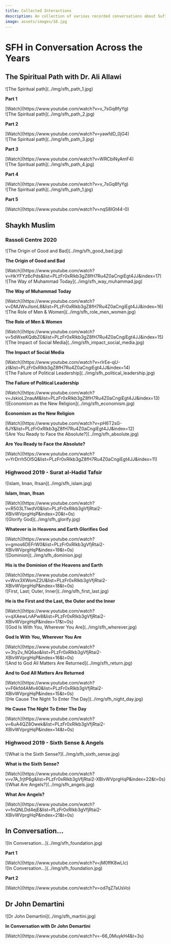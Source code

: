 ```yaml
---
title: Collected Interactions
description: An collection of various recorded conversations about Sufism, Islam and transformative spirituality that Shaykh Haeri has engaged in over the years.
image: assets/images/18.jpg
---
```


# SFH in Conversation Across the Years

## The Spiritual Path with Dr. Ali Allawi

<div markdown="1" class="card video sidebar center gemoji center-content">

<div markdown="2" class="video-image">
![The Spiritual path](../img/sfh_path_1.jpg)
</div>

**Part 1**

<div markdown="3" class="video-link">
[Watch](https://www.youtube.com/watch?v=v_7sGq8fyYg)
</div>

</div>

<div markdown="1" class="card video sidebar center gemoji center-content">

<div markdown="2" class="video-image">
![The Spiritual path](../img/sfh_path_2.jpg)
</div>

**Part 2**

<div markdown="3" class="video-link">
[Watch](https://www.youtube.com/watch?v=yawfdD_0jG4)
</div>

</div>

<div markdown="1" class="card video sidebar center gemoji center-content">

<div markdown="2" class="video-image">
![The Spiritual path](../img/sfh_path_3.jpg)
</div>

**Part 3**

<div markdown="3" class="video-link">
[Watch](https://www.youtube.com/watch?v=WRCbiNyAmF4)
</div>

</div>

<div markdown="1" class="card video sidebar center gemoji center-content">

<div markdown="2" class="video-image">
![The Spiritual path](../img/sfh_path_4.jpg)
</div>

**Part 4**

<div markdown="3" class="video-link">
[Watch](https://www.youtube.com/watch?v=v_7sGq8fyYg)
</div>

</div>

<div markdown="1" class="card video sidebar center gemoji center-content">

<div markdown="2" class="video-image">
![The Spiritual path](../img/sfh_path_1.jpg)
</div>

**Part 5**

<div markdown="3" class="video-link">
[Watch](https://www.youtube.com/watch?v=nqS8IGt44-0)
</div>

</div>

<div markdown="1" class="clear"></div>

## Shaykh Muslim

### Rassoli Centre 2020

<div markdown="1" class="card video sidebar center gemoji center-content">

<div markdown="2" class="video-image">
![The Origin of Good and Bad](../img/sfh_good_bad.jpg)
</div>

**The Origin of Good and Bad**

<div markdown="3" class="video-link">
[Watch](https://www.youtube.com/watch?v=HkYFYz6cPds&list=PLzFr0xRIkb3gZ8fH7Ru4Z0aCngiEgt4JJ&index=17)
</div>

</div>

<div markdown="1" class="card video sidebar center gemoji center-content">

<div markdown="2" class="video-image">
![The Way of Muhammad Today](../img/sfh_way_muhammad.jpg)
</div>

**The Way of Muhammad Today**

<div markdown="3" class="video-link">
[Watch](https://www.youtube.com/watch?v=DMJWvJIsmL8&list=PLzFr0xRIkb3gZ8fH7Ru4Z0aCngiEgt4JJ&index=16)
</div>

</div>

<div markdown="1" class="card video sidebar center gemoji center-content">

<div markdown="2" class="video-image">
![The Role of Men & Women](../img/sfh_role_men_women.jpg)
</div>

**The Role of Men & Women**

<div markdown="3" class="video-link">
[Watch](https://www.youtube.com/watch?v=5dWxeKQdbZ0&list=PLzFr0xRIkb3gZ8fH7Ru4Z0aCngiEgt4JJ&index=15)
</div>

</div>

<div markdown="1" class="card video sidebar center gemoji center-content">

<div markdown="2" class="video-image">
![The Impact of Social Media](../img/sfh_impact_social_media.jpg)
</div>

**The Impact of Social Media**

<div markdown="3" class="video-link">
[Watch](https://www.youtube.com/watch?v=rIrEe-qU-zI&list=PLzFr0xRIkb3gZ8fH7Ru4Z0aCngiEgt4JJ&index=14)
</div>

</div>

<div markdown="1" class="card video sidebar center gemoji center-content">

<div markdown="2" class="video-image">
![The Failure of Political Leadership](../img/sfh_political_leadership.jpg)
</div>

**The Failure of Political Leadership**

<div markdown="3" class="video-link">
[Watch](https://www.youtube.com/watch?v=JskioL2nauM&list=PLzFr0xRIkb3gZ8fH7Ru4Z0aCngiEgt4JJ&index=13)
</div>

</div>

<div markdown="1" class="card video sidebar center gemoji center-content">

<div markdown="2" class="video-image">
![Economism as the New Religion](../img/sfh_economism.jpg)
</div>

**Economism as the New Religion**

<div markdown="3" class="video-link">
[Watch](https://www.youtube.com/watch?v=pH6T2sG-6JY&list=PLzFr0xRIkb3gZ8fH7Ru4Z0aCngiEgt4JJ&index=12)
</div>

</div>

<div markdown="1" class="card video sidebar center gemoji center-content">

<div markdown="2" class="video-image">
![Are You Ready to Face the Absolute?](../img/sfh_absolute.jpg)
</div>

**Are You Ready to Face the Absolute?**

<div markdown="3" class="video-link">
[Watch](https://www.youtube.com/watch?v=YrDrrh5Ol5Q&list=PLzFr0xRIkb3gZ8fH7Ru4Z0aCngiEgt4JJ&index=11)
</div>

</div>

<div markdown="1" class="clear"></div>

### Highwood 2019 - Surat al-Hadid Tafsir

<div markdown="1" class="card video sidebar center gemoji center-content">

<div markdown="2" class="video-image">
![Islam, Iman, Ihsan](../img/sfh_islam.jpg)
</div>

**Islam, Iman, Ihsan**

<div markdown="3" class="video-link">
[Watch](https://www.youtube.com/watch?v=R503LTlwdV0&list=PLzFr0xRIkb3gVfjRtai2-XBlvWVprgHqP&index=20&t=0s)
</div>

</div>

<div markdown="1" class="card video sidebar center gemoji center-content">

<div markdown="2" class="video-image">
![Glorify God](../img/sfh_glorify.jpg)
</div>

**Whatever is in Heavens and Earth Glorifies God**

<div markdown="3" class="video-link">
[Watch](https://www.youtube.com/watch?v=gmos6DEFrW0&list=PLzFr0xRIkb3gVfjRtai2-XBlvWVprgHqP&index=19&t=0s)
</div>

</div>

<div markdown="1" class="card video sidebar center gemoji center-content">

<div markdown="2" class="video-image">
![Dominion](../img/sfh_dominion.jpg)
</div>

**His is the Dominion of the Heavens and Earth**

<div markdown="3" class="video-link">
[Watch](https://www.youtube.com/watch?v=Wvx3XWomZ2U&list=PLzFr0xRIkb3gVfjRtai2-XBlvWVprgHqP&index=18&t=0s)
</div>

</div>

<div markdown="1" class="card video sidebar center gemoji center-content">

<div markdown="2" class="video-image">
![First, Last; Outer, Inner](../img/sfh_first_last.jpg)
</div>

**He is the First and the Last, the Outer and the Inner**

<div markdown="3" class="video-link">
[Watch](https://www.youtube.com/watch?v=qXAewLnAPw8&list=PLzFr0xRIkb3gVfjRtai2-XBlvWVprgHqP&index=17&t=0s)
</div>

</div>

<div markdown="1" class="card video sidebar center gemoji center-content">

<div markdown="2" class="video-image">
![God Is With You, Wherever You Are](../img/sfh_wherever.jpg)
</div>

**God Is With You, Wherever You Are**

<div markdown="3" class="video-link">
[Watch](https://www.youtube.com/watch?v=3ty2v_NQ6ao&list=PLzFr0xRIkb3gVfjRtai2-XBlvWVprgHqP&index=16&t=0s)
</div>

</div>

<div markdown="1" class="card video sidebar center gemoji center-content">

<div markdown="2" class="video-image">
![And to God All Matters Are Returned](../img/sfh_return.jpg)
</div>

**And to God All Matters Are Returned**

<div markdown="3" class="video-link">
[Watch](https://www.youtube.com/watch?v=F6kfd4AMv40&list=PLzFr0xRIkb3gVfjRtai2-XBlvWVprgHqP&index=15&t=0s)
</div>

</div>

<div markdown="1" class="card video sidebar center gemoji center-content">

<div markdown="2" class="video-image">
![He Cause The Night To Enter The Day](../img/sfh_night_day.jpg)
</div>

**He Cause The Night To Enter The Day**

<div markdown="3" class="video-link">
[Watch](https://www.youtube.com/watch?v=6uA4QZ8Owek&list=PLzFr0xRIkb3gVfjRtai2-XBlvWVprgHqP&index=14&t=0s)
</div>

</div>

<div markdown="1" class="clear"></div>

### Highwood 2019 - Sixth Sense & Angels

<div markdown="1" class="card video sidebar center gemoji center-content">

<div markdown="2" class="video-image">
![What is the Sixth Sense?](../img/sfh_sixth_sense.jpg)
</div>

**What is the Sixth Sense?**

<div markdown="3" class="video-link">
[Watch](https://www.youtube.com/watch?v=v7A_1rjtP6g&list=PLzFr0xRIkb3gVfjRtai2-XBlvWVprgHqP&index=22&t=0s)
</div>

</div>

<div markdown="1" class="card video sidebar center gemoji center-content">

<div markdown="2" class="video-image">
![What Are Angels?](../img/sfh_angels.jpg)
</div>

**What Are Angels?**

<div markdown="3" class="video-link">
[Watch](https://www.youtube.com/watch?v=fnQNLDd4ejE&list=PLzFr0xRIkb3gVfjRtai2-XBlvWVprgHqP&index=21&t=0s)
</div>

</div>

<div markdown="1" class="clear"></div>

## In Conversation...

<div markdown="1" class="card video sidebar center gemoji center-content">

<div markdown="2" class="video-image">
![In Conversation...](../img/sfh_foundation.jpg)
</div>

**Part 1**

<div markdown="3" class="video-link">
[Watch](https://www.youtube.com/watch?v=jM0ffK8wLIc)
</div>

</div>

<div markdown="1" class="card video sidebar center gemoji center-content">

<div markdown="2" class="video-image">
![In Conversation...](../img/sfh_foundation.jpg)
</div>

**Part 2**

<div markdown="3" class="video-link">
[Watch](https://www.youtube.com/watch?v=od7qZ7aUsVo)
</div>

</div>

<div markdown="1" class="clear"></div>

## Dr John Demartini

<div markdown="1" class="card video sidebar center gemoji center-content">

<div markdown="2" class="video-image">
![Dr John Demartini](../img/sfh_martini.jpg)
</div>

**In Conversation with Dr John Demartini**

<div markdown="3" class="video-link">
[Watch](https://www.youtube.com/watch?v=-66_0MuykH4&t=3s)
</div>

</div>

<div markdown="1" class="clear"></div>


